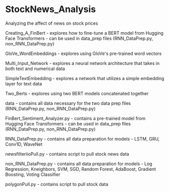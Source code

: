 # StockNews_Analysis
Analyzing the affect of news on stock prices


Creating_A_FinBert - explores how to fine-tune a BERT model from Hugging Face Transformers - can be used in data_prep files (RNN_DataPrep.py, non_RNN_DataPrep.py)

GloVe_WordEmbeddings - explores using GloVe's pre-trained word vectors 

Multi_Input_Network - explores a neural network architecture that takes in both text and numerical data

SimpleTextEmbedding - explores a network that utilizes a simple embedding layer for text data

Two_Berts - explores using two BERT models concatenated together

data - contains all data necessary for the two data prep files (RNN_DataPrep.py, non_RNN_DataPrep.py)

FinBert_Sentiment_Analyzer.py - contains a pre-trained model from Hugging Face Transformers - can be used in data_prep files (RNN_DataPrep.py, non_RNN_DataPrep.py)

RNN_DataPrep.py - contains all data preparation for models - LSTM, GRU, Conv1D, WaveNet

newsfilteriioPull.py - contains script to pull stock news data 

non_RNN_DataPrep.py - contains all data preparation for models - Log Regression, Kneighbors, SVM, SGD, Random Forest, AdaBoost, Gradient Boosting, Voting Classifier

polygonPull.py - contains script to pull stock data

